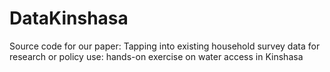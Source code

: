 # DataKinshasa
Source code for our paper: Tapping into existing household survey data for research or policy use: hands-on exercise on water access in Kinshasa
